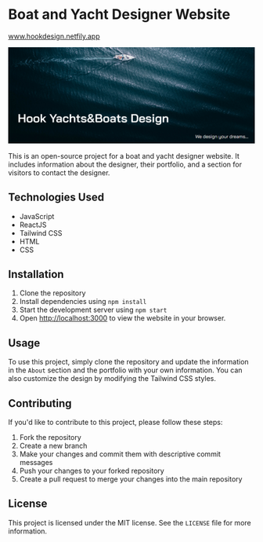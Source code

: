 # Boat and Yacht Designer Website

<p><a href="https://hookdesignbeta.netlify.app/" > www.hookdesign.netfily.app </a></p>

<img src="/public/images/github-main.PNG" />

This is an open-source project for a boat and yacht designer website. It includes information about the designer, their portfolio, and a section for visitors to contact the designer.

## Technologies Used

- JavaScript
- ReactJS
- Tailwind CSS
- HTML
- CSS

## Installation

1. Clone the repository
2. Install dependencies using `npm install`
3. Start the development server using `npm start`
4. Open [http://localhost:3000](http://localhost:3000) to view the website in your browser.

## Usage

To use this project, simply clone the repository and update the information in the `About` section and the portfolio with your own information. You can also customize the design by modifying the Tailwind CSS styles.

## Contributing

If you'd like to contribute to this project, please follow these steps:

1. Fork the repository
2. Create a new branch
3. Make your changes and commit them with descriptive commit messages
4. Push your changes to your forked repository
5. Create a pull request to merge your changes into the main repository

## License

This project is licensed under the MIT license. See the `LICENSE` file for more information.
